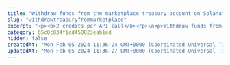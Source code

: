 ```yaml
---
title: "Withdraw funds from the marketplace treasury account on Solana"
slug: "withdrawtreasuryfrommarketplace"
excerpt: "<p><b>2 credits per API call</b></p>\n<p>Withdraw funds from the NFT marketplace treasury account on Solana.</p>\n<p>You can withdraw the funds only if you are the marketplace fee recipient.</p>\n<p>This API is in <b>alpha</b> and is supported only for the mainnet on Solana.</p>\n<p><b>Signing a transaction</b><br/>\nWhen withdrawing the funds, you are charged a fee for the transaction, and you must sign the transaction with the private key of the blockchain address from which the fee will be deducted.</p>\n<p>Providing the private key in the API is not a secure way of signing transactions, because the private key can be stolen or exposed. Your private keys should never leave your security perimeter. You should use the private keys only for testing a solution you are building on the <b>testnet</b> of a blockchain.</p>\n<p>For signing transactions on the <b>mainnet</b>, we strongly recommend that you use the Tatum <a href=\"https://github.com/tatumio/tatum-kms\" target=\"_blank\">Key Management System (KMS)</a> and provide the signature ID instead of the private key in the API. Alternatively, you can use the <a href=\"https://github.com/tatumio/tatum-js/tree/v2\" target=\"_blank\">Tatum JavaScript client</a>.</p>"
category: 65c0c834f1cd450023eab1ed
hidden: false
createdAt: "Mon Feb 05 2024 11:36:24 GMT+0000 (Coordinated Universal Time)"
updatedAt: "Mon Feb 05 2024 11:36:27 GMT+0000 (Coordinated Universal Time)"
---
```

